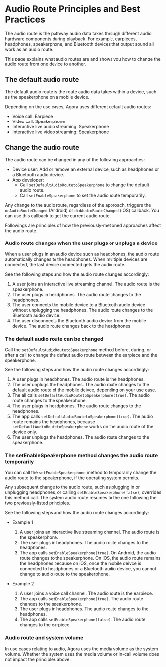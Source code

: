 # Audio Route Principles and Best Practices

The audio route is the pathway audio data takes through different audio hardware components during playback. For example, earpieces, headphones, speakerphone, and Bluetooth devices that output sound all work as an audio route.

This page explains what audio routes are and shows you how to change the audio route from one device to another.

## The default audio route

The default audio route is the route audio data takes within a device, such as the speakerphone on a mobile device.

Depending on the use cases, Agora uses different default audio routes:
- Voice call: Earpiece
- Video call: Speakerphone
- Interactive live audio streaming: Speakerphone
- Interactive live video streaming: Speakerphone

## Change the audio route

The audio route can be changed in any of the following approaches:
- Device user: Add or remove an external device, such as headphones or a Bluetooth audio device.
- App developer:
    - Call `setDefaultAudioRoutetoSpeakerphone` to change the default audio route.
    - Call `setEnableSpeakerphone` to set the audio route temporarily.

Any change to the audio route, regardless of the approach, triggers the `onAudioRouteChanged` (Android) or `didAudioRouteChanged` (iOS) callback. You can use this callback to get the current audio route.

Followings are principles of how the previously-metioned approaches affect the audio route.

### Audio route changes when the user plugs or unplugs a device

When a user plugs in an audio device such as headphones, the audio route automatically changes to the headphones. When multiple devices are connected, the last device connected gets the audio route. 

See the following steps and how the audio route changes accordingly:

1. A user joins an interactive live streaming channel.
The audio route is the speakerphone.
2. The user plugs in headphones.
The audio route changes to the headphones.
3. The user connects the mobile device to a Bluetooth audio device without unplugging the headphones.
The audio route changes to the Bluetooth audio device.
4. The user disconnects the Bluetooth audio device from the mobile device.
The audio route changes back to the headphones

### The default audio route can be changed 

Call the `setDefaultAudioRoutetoSpeakerphone` method before, during, or after a call to change the defaut audio route between the earpiece and the speakerphone. 

See the following steps and how the audio route changes accordingly:

1. A user plugs in headphones.
The audio route is the headphones.
2. The user unplugs the headphones.
The audio route changes to the default audio route of the mobile deivce, depending on your use case.
3. The all calls `setDefaultAudioRoutetoSpeakerphone(true)`.
The audio route changes to the speakerphone.
4. The user plugs in headphones.
The audio route changes to the headphones.
5. The app calls `setDefaultAudioRoutetoSpeakerphone(true)`.
The audio route remains the headphones, because `setDefaultAudioRoutetoSpeakerphone` works on the audio route of the device only.
6. The user unplugs the headphones.
The audio route changes to the speakerphone.

### The setEnableSpeakerphone method changes the audio route temporarily

You can call the `setEnableSpeakerphone` method to temporarily change the audio route to the speakerphone, if the operating system permits.

Any subsequent change to the audio route, such as plugging in or unplugging headphones, or calling `setEnableSpeakerphone(false)`, overrides this method call. The system audio route resumes to the one following the two previously-listed principles. 

See the following steps and how the audio route changes accordingly:

- Example 1

  1. A user joins an interactive live streaming channel.
  The audio route is the speakerphone.
  2. The user plugs in headphones.
  The audio route changes to the headphones.
  3. The app calls `setEnableSpeakerphone(true)`.
  On Android, the audio route changes to the speakerphone. On iOS, the audio route remains the headphones because on iOS, once the mobile deivce is connected to headphones or a Bluetooth audio device, you cannot change to audio route to the speakerphone.
   
- Example 2

  1. A user joins a voice call channel.
  The audio route is the earpiece.
  2. The app calls `setEnableSpeakerphone(true)`.
  The audio route changes to the speakerphone.
  3. The user plugs in headphones.
  The audio route changes to the headphones.
  4. The app calls `setEnableSpeakerphone(false)`.
  The audio route changes to the earpiece.


### Audio route and system volume

In use cases relating to audio, Agora uses the media volume as the system volume. Whether the system uses the media volume or in-call volume does not impact the principles above.